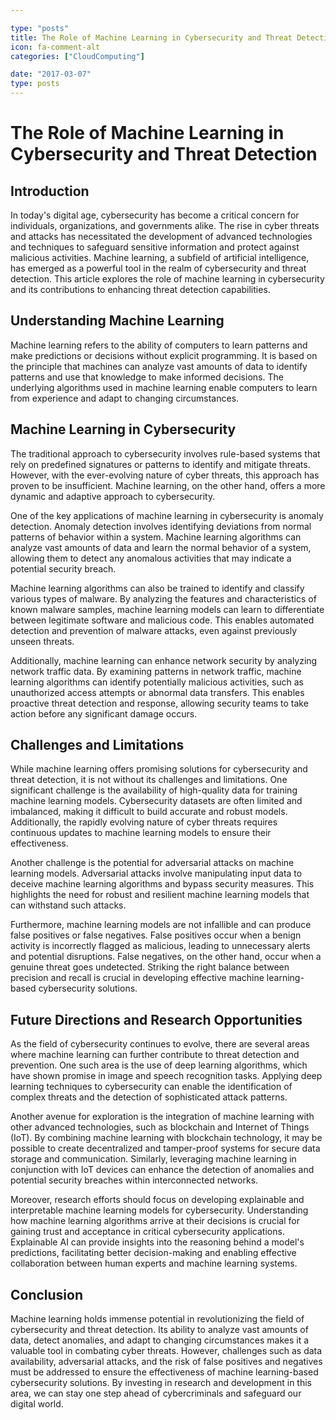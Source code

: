 ```yaml
---

type: "posts"
title: The Role of Machine Learning in Cybersecurity and Threat Detection
icon: fa-comment-alt
categories: ["CloudComputing"]

date: "2017-03-07"
type: posts
---
```





# The Role of Machine Learning in Cybersecurity and Threat Detection

## Introduction

In today's digital age, cybersecurity has become a critical concern for individuals, organizations, and governments alike. The rise in cyber threats and attacks has necessitated the development of advanced technologies and techniques to safeguard sensitive information and protect against malicious activities. Machine learning, a subfield of artificial intelligence, has emerged as a powerful tool in the realm of cybersecurity and threat detection. This article explores the role of machine learning in cybersecurity and its contributions to enhancing threat detection capabilities.

## Understanding Machine Learning

Machine learning refers to the ability of computers to learn patterns and make predictions or decisions without explicit programming. It is based on the principle that machines can analyze vast amounts of data to identify patterns and use that knowledge to make informed decisions. The underlying algorithms used in machine learning enable computers to learn from experience and adapt to changing circumstances.

## Machine Learning in Cybersecurity

The traditional approach to cybersecurity involves rule-based systems that rely on predefined signatures or patterns to identify and mitigate threats. However, with the ever-evolving nature of cyber threats, this approach has proven to be insufficient. Machine learning, on the other hand, offers a more dynamic and adaptive approach to cybersecurity.

One of the key applications of machine learning in cybersecurity is anomaly detection. Anomaly detection involves identifying deviations from normal patterns of behavior within a system. Machine learning algorithms can analyze vast amounts of data and learn the normal behavior of a system, allowing them to detect any anomalous activities that may indicate a potential security breach.

Machine learning algorithms can also be trained to identify and classify various types of malware. By analyzing the features and characteristics of known malware samples, machine learning models can learn to differentiate between legitimate software and malicious code. This enables automated detection and prevention of malware attacks, even against previously unseen threats.

Additionally, machine learning can enhance network security by analyzing network traffic data. By examining patterns in network traffic, machine learning algorithms can identify potentially malicious activities, such as unauthorized access attempts or abnormal data transfers. This enables proactive threat detection and response, allowing security teams to take action before any significant damage occurs.

## Challenges and Limitations

While machine learning offers promising solutions for cybersecurity and threat detection, it is not without its challenges and limitations. One significant challenge is the availability of high-quality data for training machine learning models. Cybersecurity datasets are often limited and imbalanced, making it difficult to build accurate and robust models. Additionally, the rapidly evolving nature of cyber threats requires continuous updates to machine learning models to ensure their effectiveness.

Another challenge is the potential for adversarial attacks on machine learning models. Adversarial attacks involve manipulating input data to deceive machine learning algorithms and bypass security measures. This highlights the need for robust and resilient machine learning models that can withstand such attacks.

Furthermore, machine learning models are not infallible and can produce false positives or false negatives. False positives occur when a benign activity is incorrectly flagged as malicious, leading to unnecessary alerts and potential disruptions. False negatives, on the other hand, occur when a genuine threat goes undetected. Striking the right balance between precision and recall is crucial in developing effective machine learning-based cybersecurity solutions.

## Future Directions and Research Opportunities

As the field of cybersecurity continues to evolve, there are several areas where machine learning can further contribute to threat detection and prevention. One such area is the use of deep learning algorithms, which have shown promise in image and speech recognition tasks. Applying deep learning techniques to cybersecurity can enable the identification of complex threats and the detection of sophisticated attack patterns.

Another avenue for exploration is the integration of machine learning with other advanced technologies, such as blockchain and Internet of Things (IoT). By combining machine learning with blockchain technology, it may be possible to create decentralized and tamper-proof systems for secure data storage and communication. Similarly, leveraging machine learning in conjunction with IoT devices can enhance the detection of anomalies and potential security breaches within interconnected networks.

Moreover, research efforts should focus on developing explainable and interpretable machine learning models for cybersecurity. Understanding how machine learning algorithms arrive at their decisions is crucial for gaining trust and acceptance in critical cybersecurity applications. Explainable AI can provide insights into the reasoning behind a model's predictions, facilitating better decision-making and enabling effective collaboration between human experts and machine learning systems.

## Conclusion

Machine learning holds immense potential in revolutionizing the field of cybersecurity and threat detection. Its ability to analyze vast amounts of data, detect anomalies, and adapt to changing circumstances makes it a valuable tool in combating cyber threats. However, challenges such as data availability, adversarial attacks, and the risk of false positives and negatives must be addressed to ensure the effectiveness of machine learning-based cybersecurity solutions. By investing in research and development in this area, we can stay one step ahead of cybercriminals and safeguard our digital world.